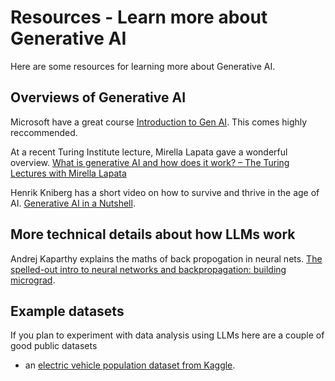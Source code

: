 # Resources - Learn more about Generative AI

Here are some resources for learning more about Generative AI.

##  Overviews of Generative AI

Microsoft have a great course [Introduction to Gen AI](https://github.com/microsoft/generative-ai-for-beginners).  This comes highly reccommended.

At a recent Turing Institute lecture, Mirella Lapata gave a wonderful overview. [What is generative AI and how does it work? – The Turing Lectures with Mirella Lapata](https://www.youtube.com/watch?v=_6R7Ym6Vy_I)

 Henrik Kniberg has a short video on how to survive and thrive in the age of AI. [Generative AI in a Nutshell](https://www.youtube.com/watch?v=2IK3DFHRFfw).

## More technical details about how LLMs work 

Andrej Kaparthy explains the maths of back propogation in neural nets. [The spelled-out intro to neural networks and backpropagation: building micrograd](https://youtu.be/VMj-3S1tku0?si=_guPyeexsGlA7nvn).

## Example datasets

If you plan to experiment with data analysis using LLMs here are a couple of  good public datasets
* an [electric vehicle population dataset from Kaggle](https://www.kaggle.com/datasets/ratikkakkar/electric-vehicle-population-data).